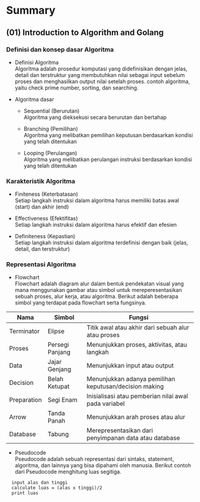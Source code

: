 # Summary 

## (01) Introduction to Algorithm and Golang

### Definisi dan konsep dasar Algoritma

- Definisi Algoritma <br>
  Algoritma adalah prosedur komputasi yang didefinisikan dengan jelas, detail dan terstruktur yang membutuhkan nilai sebagai input sebelum proses dan menghasilkan output nilai setelah proses. contoh algoritma, yaitu check prime number, sorting, dan searching.

- Algoritma dasar
  - Sequential (Berurutan) <br>
    Algoritma yang dieksekusi secara berurutan dan bertahap 

  - Branching (Pemilihan) <br>
    Algoritma yang melibatkan pemilihan keputusan berdasarkan kondisi yang telah ditentukan

  - Looping (Perulangan) <br>
    Algoritma yang melibatkan perulangan instruksi berdasarkan kondisi yang telah ditentukan
    

### Karakteristik Algoritma

- Finiteness (Keterbatasan) <br>
  Setiap langkah instruksi dalam algoritma harus memiliki batas awal (start) dan akhir (end)

- Effectiveness (Efektifitas) <br>
  Setiap langkah instruksi dalam algoritma harus efektif dan efesien 

- Definiteness (Kepastian) <br>
  Setiap langkah instruksi dalam algoritma terdefinisi dengan baik (jelas, detail, dan terstruktur)

### Representasi Algoritma
- Flowchart <br>
  Flowchart adalah diagram alur dalam bentuk pendekatan visual yang mana menggunakan gambar atau simbol untuk mereperesentasikan sebuah proses, alur kerja, atau algoritma. Berikut adalah beberapa simbol yang terdapat pada flowchart serta fungsinya. <br>

|    Nama    |  Simbol           |                         Fungsi                         |
|------------|-------------------|--------------------------------------------------------|
| Terminator | Elipse            | Titik awal atau akhir dari sebuah alur atau proses     |
| Proses     | Persegi Panjang   | Menunjukkan proses, aktivitas, atau langkah            |
| Data       | Jajar Genjang     | Menunjukkan input atau output                          |
| Decision   | Belah Ketupat     | Menunjukkan adanya pemilihan keputusan/decision making |
| Preparation| Segi Enam         | Inisialisasi atau pemberian nilai awal pada variabel   |
| Arrow      | Tanda Panah       | Menunjukkan arah proses atau alur                      |
| Database   | Tabung            | Merepresentasikan dari penyimpanan data atau database  |

- Pseudocode <br>
  Pseudocode adalah sebuah representasi dari sintaks, statement, algoritma, dan lainnya yang bisa dipahami oleh manusia. Berikut contoh dari Pseudocode menghitung luas segitiga.

```
  input alas dan tinggi 
  calculate luas = (alas x tinggi)/2 
  print luas
```